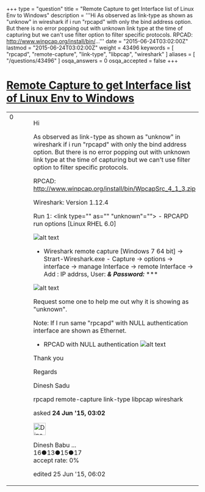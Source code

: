 +++
type = "question"
title = "Remote Capture to get Interface list of Linux Env to Windows"
description = '''Hi As observed as link-type as shown as &quot;unknow&quot; in wireshark if i run &quot;rpcapd&quot; with only the bind address option. But there is no error popping out with unknown link type at the time of capturing but we can&#x27;t use filter option to filter specific protocols. RPCAD: http://www.winpcap.org/install/bin/...'''
date = "2015-06-24T03:02:00Z"
lastmod = "2015-06-24T03:02:00Z"
weight = 43496
keywords = [ "rpcapd", "remote-capture", "link-type", "libpcap", "wireshark" ]
aliases = [ "/questions/43496" ]
osqa_answers = 0
osqa_accepted = false
+++

<div class="headNormal">

# [Remote Capture to get Interface list of Linux Env to Windows](/questions/43496/remote-capture-to-get-interface-list-of-linux-env-to-windows)

</div>

<div id="main-body">

<div id="askform">

<table id="question-table" style="width:100%;"><colgroup><col style="width: 50%" /><col style="width: 50%" /></colgroup><tbody><tr class="odd"><td style="width: 30px; vertical-align: top"><div class="vote-buttons"><div id="post-43496-score" class="post-score" title="current number of votes">0</div><div id="favorite-count" class="favorite-count"></div></div></td><td><div id="item-right"><div class="question-body"><p>Hi</p><p>As observed as link-type as shown as "unknow" in wireshark if i run "rpcapd" with only the bind address option. But there is no error popping out with unknown link type at the time of capturing but we can't use filter option to filter specific protocols.</p><p>RPCAD: <a href="http://www.winpcap.org/install/bin/WpcapSrc_4_1_3.zip">http://www.winpcap.org/install/bin/WpcapSrc_4_1_3.zip</a></p><p>Wireshark: Version 1.12.4</p><p>Run 1: &lt;link type="" as="" "unknown"=""&gt; - RPCAPD run options [Linux RHEL 6.0]</p><p><img src="https://osqa-ask.wireshark.org/upfiles/1_K9YAMuq.jpg" alt="alt text" /></p><ul><li>Wireshark remote capture [Windows 7 64 bit] -&gt; Strart-Wireshark.exe - Capture -&gt; options -&gt; interface -&gt; manage Interface -&gt; remote Interface -&gt; Add : IP addrss, User: <strong><em>&amp; Password:</em></strong> ***</li></ul><p><img src="https://osqa-ask.wireshark.org/upfiles/2.jpg" alt="alt text" /></p><p>Request some one to help me out why it is showing as "unknown".</p><p>Note: If I run same "rpcapd" with NULL authentication interface are shown as Ethernet.</p><ul><li>RPCAD with NULL authentication <img src="https://osqa-ask.wireshark.org/upfiles/3.jpg" alt="alt text" /></li></ul><p>Thank you</p><p>Regards</p><p>Dinesh Sadu</p></div><div id="question-tags" class="tags-container tags">rpcapd remote-capture link-type libpcap wireshark</div><div id="question-controls" class="post-controls"></div><div class="post-update-info-container"><div class="post-update-info post-update-info-user"><p>asked <strong>24 Jun '15, 03:02</strong></p><img src="https://secure.gravatar.com/avatar/04334c27cb629065a13d61a61b611038?s=32&amp;d=identicon&amp;r=g" class="gravatar" width="32" height="32" alt="Dinesh%20Babu%20Sadu&#39;s gravatar image" /><p>Dinesh Babu ...<br />
<span class="score" title="16 reputation points">16</span><span title="13 badges"><span class="badge1">●</span><span class="badgecount">13</span></span><span title="15 badges"><span class="silver">●</span><span class="badgecount">15</span></span><span title="17 badges"><span class="bronze">●</span><span class="badgecount">17</span></span><br />
<span class="accept_rate" title="Rate of the user&#39;s accepted answers">accept rate:</span> <span title="Dinesh Babu Sadu has no accepted answers">0%</span></p></img></div><div class="post-update-info post-update-info-edited"><p>edited 25 Jun '15, 06:02</p></div></div><div id="comments-container-43496" class="comments-container"></div><div id="comment-tools-43496" class="comment-tools"></div><div class="clear"></div><div id="comment-43496-form-container" class="comment-form-container"></div><div class="clear"></div></div></td></tr></tbody></table>

</div>

</div>

